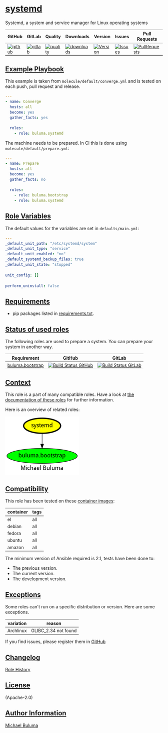 # [systemd](#systemd)

Systemd, a system and service manager for Linux operating systems

|GitHub|GitLab|Quality|Downloads|Version|Issues|Pull Requests|
|------|------|-------|---------|-------|------|-------------|
|[![github](https://github.com/buluma/ansible-role-systemd/workflows/Ansible%20Molecule/badge.svg)](https://github.com/buluma/ansible-role-systemd/actions)|[![gitlab](https://gitlab.com/buluma/ansible-role-systemd/badges/master/pipeline.svg)](https://gitlab.com/buluma/ansible-role-systemd)|[![quality](https://img.shields.io/ansible/quality/)](https://galaxy.ansible.com/buluma/systemd)|[![downloads](https://img.shields.io/ansible/role/d/)](https://galaxy.ansible.com/buluma/systemd)|[![Version](https://img.shields.io/github/release/buluma/ansible-role-systemd.svg)](https://github.com/buluma/ansible-role-systemd/releases/)|[![Issues](https://img.shields.io/github/issues/buluma/ansible-role-systemd.svg)](https://github.com/buluma/ansible-role-systemd/issues/)|[![PullRequests](https://img.shields.io/github/issues-pr-closed-raw/buluma/ansible-role-systemd.svg)](https://github.com/buluma/ansible-role-systemd/pulls/)|

## [Example Playbook](#example-playbook)

This example is taken from `molecule/default/converge.yml` and is tested on each push, pull request and release.
```yaml
---
- name: Converge
  hosts: all
  become: yes
  gather_facts: yes

  roles:
    - role: buluma.systemd
```

The machine needs to be prepared. In CI this is done using `molecule/default/prepare.yml`:
```yaml
---
- name: Prepare
  hosts: all
  become: yes
  gather_facts: no

  roles:
    - role: buluma.bootstrap
    - role: buluma.systemd
```


## [Role Variables](#role-variables)

The default values for the variables are set in `defaults/main.yml`:
```yaml
---
_default_unit_path: "/etc/systemd/system"
_default_unit_type: "service"
_default_unit_enabled: "no"
_default_systemd_backup_files: true
_default_unit_state: "stopped"

unit_config: []

perform_uninstall: false
```

## [Requirements](#requirements)

- pip packages listed in [requirements.txt](https://github.com/buluma/ansible-role-systemd/blob/main/requirements.txt).

## [Status of used roles](#status-of-requirements)

The following roles are used to prepare a system. You can prepare your system in another way.

| Requirement | GitHub | GitLab |
|-------------|--------|--------|
|[buluma.bootstrap](https://galaxy.ansible.com/buluma/bootstrap)|[![Build Status GitHub](https://github.com/buluma/ansible-role-bootstrap/workflows/Ansible%20Molecule/badge.svg)](https://github.com/buluma/ansible-role-bootstrap/actions)|[![Build Status GitLab ](https://gitlab.com/buluma/ansible-role-bootstrap/badges/main/pipeline.svg)](https://gitlab.com/buluma/ansible-role-bootstrap)|

## [Context](#context)

This role is a part of many compatible roles. Have a look at [the documentation of these roles](https://buluma.co.ke/) for further information.

Here is an overview of related roles:

![dependencies](https://raw.githubusercontent.com/buluma/ansible-role-systemd/png/requirements.png "Dependencies")

## [Compatibility](#compatibility)

This role has been tested on these [container images](https://hub.docker.com/u/buluma):

|container|tags|
|---------|----|
|el|all|
|debian|all|
|fedora|all|
|ubuntu|all|
|amazon|all|

The minimum version of Ansible required is 2.1, tests have been done to:

- The previous version.
- The current version.
- The development version.

## [Exceptions](#exceptions)

Some roles can't run on a specific distribution or version. Here are some exceptions.

| variation                 | reason                 |
|---------------------------|------------------------|
| Archlinux | GLIBC_2.34 not found |


If you find issues, please register them in [GitHub](https://github.com/buluma/ansible-role-systemd/issues)

## [Changelog](#changelog)

[Role History](https://github.com/buluma/ansible-role-systemd/blob/master/CHANGELOG.md)

## [License](#license)

(Apache-2.0)

## [Author Information](#author-information)

[Michael Buluma](https://buluma.github.io/)
